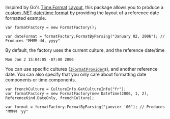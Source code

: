 Inspired by Go's [Time.Format](https://pkg.go.dev/time#Time.Format) [Layout](https://pkg.go.dev/time#Layout), this package allows you to produce a [custom .NET date/time format](https://docs.microsoft.com/en-us/dotnet/standard/base-types/custom-date-and-time-format-strings) by providing the layout of a reference date formatted example.

```
var formatFactory = new FormatFactory();

var dateFormat = formatFactory.FormatByParsing("January 02, 2006"); // Produces "MMMM dd, yyyy"
```

By default, the factory uses the current culture, and the reference date/time

```
Mon Jan 2 15:04:05 -07:00 2006
```

You can use specific cultures ([`IFormatProvider`](https://docs.microsoft.com/en-us/dotnet/api/system.iformatprovider?view=net-5.0)s), and another reference date. You can also specify that you only care about formatting date components or time components.

```
var frenchCulture = CultureInfo.GetCultureInfo("fr");
var formatFactory = new FormatFactory(new DateTime(2006, 1, 2), ReferenceKind.DateOnly, frenchCulture);

var format = formatFactory.FormatByParsing("janvier '06"); // Produces "MMMM 'yy"
```
